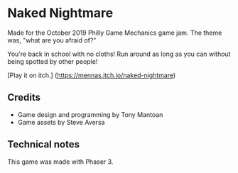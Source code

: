 # Naked Nightmare

Made for the October 2019 Philly Game Mechanics game jam. The theme was, "what are you afraid of?"

You're back in school with no cloths! Run around as long as you can without being spotted by other people!

[Play it on itch.] (https://mennas.itch.io/naked-nightmare)

## Credits

* Game design and programming by Tony Mantoan
* Game assets by Steve Aversa

## Technical notes

This game was made with Phaser 3.
